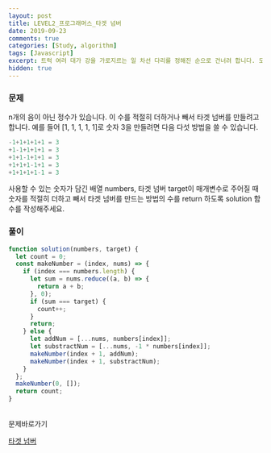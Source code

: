 ```yaml
---
layout: post
title: LEVEL2_프로그래머스_타겟 넘버
date: 2019-09-23
comments: true
categories: [Study, algorithm]
tags: [Javascript]
excerpt: 트럭 여러 대가 강을 가로지르는 일 차선 다리를 정해진 순으로 건너려 합니다. 모든 트럭이 다리를 건너려면 최소 몇 초가 걸리는지 알아내야 합니다.
hidden: true
---
```


### 문제

n개의 음이 아닌 정수가 있습니다. 이 수를 적절히 더하거나 빼서 타겟 넘버를 만들려고 합니다. 예를 들어 [1, 1, 1, 1, 1]로 숫자 3을 만들려면 다음 다섯 방법을 쓸 수 있습니다.

```javascript
-1+1+1+1+1 = 3
+1-1+1+1+1 = 3
+1+1-1+1+1 = 3
+1+1+1-1+1 = 3
+1+1+1+1-1 = 3
```

사용할 수 있는 숫자가 담긴 배열 numbers, 타겟 넘버 target이 매개변수로 주어질 때 숫자를 적절히 더하고 빼서 타겟 넘버를 만드는 방법의 수를 return 하도록 solution 함수를 작성해주세요.

### 풀이

```javascript
function solution(numbers, target) {
  let count = 0;
  const makeNumber = (index, nums) => {
    if (index === numbers.length) {
      let sum = nums.reduce((a, b) => {
        return a + b;
      }, 0);
      if (sum === target) {
        count++;
      }
      return;
    } else {
      let addNum = [...nums, numbers[index]];
      let substractNum = [...nums, -1 * numbers[index]];
      makeNumber(index + 1, addNum);
      makeNumber(index + 1, substractNum);
    }
  };
  makeNumber(0, []);
  return count;
}
```

<br>
<span class="reference">문제바로가기</span>

[타겟 넘버](https://programmers.co.kr/learn/courses/30/lessons/43165)

